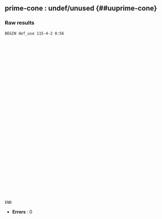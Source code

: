 ## prime-cone : undef/unused {##uuprime-cone}
### Raw results


~~~
BEGIN def_use 115-4-2 0:56





































END
~~~

* **Errors** : 0

